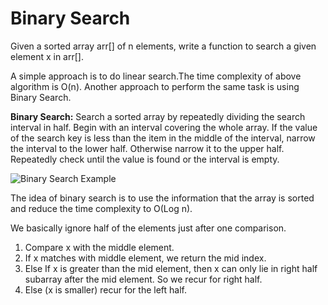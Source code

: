 
# Binary Search

Given a sorted array arr[] of n elements, write a function to search a given element x in arr[].

A simple approach is to do linear search.The time complexity of above algorithm is O(n). Another approach to perform the same task is using Binary Search.

**Binary Search:** Search a sorted array by repeatedly dividing the search interval in half. Begin with an interval covering the whole array. If the value of the search key is less than the item in the middle of the interval, narrow the interval to the lower half. Otherwise narrow it to the upper half. Repeatedly check until the value is found or the interval is empty.

![Binary Search Example](https://www.geeksforgeeks.org/wp-content/uploads/Binary-Search.png)

The idea of binary search is to use the information that the array is sorted and reduce the time complexity to O(Log n).

We basically ignore half of the elements just after one comparison.

 1. Compare x with the middle element.
 2. If x matches with middle element, we return the mid index.
 3. Else If x is greater than the mid element, then x can only lie in right half subarray after the mid element. So we recur for right half.
 4. Else (x is smaller) recur for the left half.

